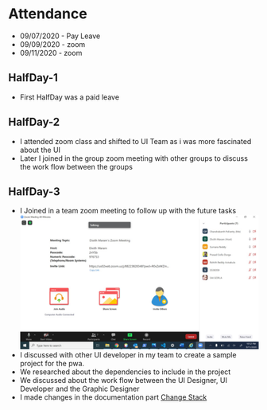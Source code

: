 # Attendance
* 09/07/2020 - Pay Leave
* 09/09/2020 - zoom
* 09/11/2020 - zoom

## HalfDay-1 
* First HalfDay was a paid leave

## HalfDay-2
* I attended zoom class and shifted to UI Team as i was more fascinated about the UI
* Later I joined in the group zoom meeting with other groups to discuss the work flow between the groups


## HalfDay-3
* I Joined in a team zoom meeting to follow up with the future tasks
![zoom](https://github.com/sumana-reddy/GDP-UI-Design-team/blob/master/UIDev/zoom.jpeg)
* I discussed with other UI developer in my team to create a sample project for the pwa.
* We researched about the dependencies to include in the project
* We discussed about the work flow between the UI Designer, UI Developer and the Graphic Designer
* I made changes in the documentation part [Change Stack](https://github.com/sumana-reddy/GDP-UI-Design-team/commit/3d1f494519a0a4939414fe81ece80b63b50257c2)
